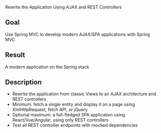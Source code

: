Rewrite the Application Using AJAX and REST Controllers

## Goal

Use Spring MVC to develop modern AJAX/SPA applications with Spring MVC

## Result

A modern application on the Spring stack

## Description

- Rewrite the application from classic Views to an AJAX architecture and REST controllers
- Minimum: fetch a single entity and display it on a page using XmlHttpRequest, fetch API, or jQuery
- Optional maximum: a full-fledged SPA application using React/Vue/Angular, using only REST controllers
- Test all REST controller endpoints with mocked dependencies